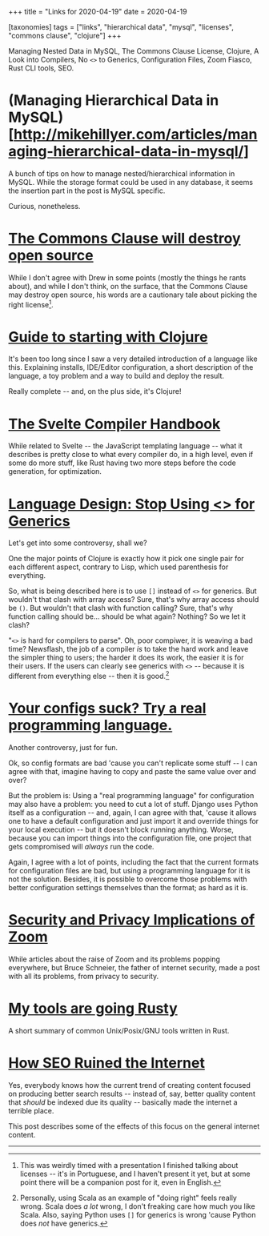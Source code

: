 +++
title = "Links for 2020-04-19"
date = 2020-04-19

[taxonomies]
tags = ["links", "hierarchical data", "mysql", "licenses", "commons clause",
"clojure"]
+++

Managing Nested Data in MySQL, The Commons Clause License, Clojure, A Look
into Compilers, No `<>` to Generics, Configuration Files, Zoom Fiasco, Rust
CLI tools, SEO.

<!-- more -->

# (Managing Hierarchical Data in MySQL)[http://mikehillyer.com/articles/managing-hierarchical-data-in-mysql/]

A bunch of tips on how to manage nested/hierarchical information in MySQL.
While the storage format could be used in any database, it seems the insertion
part in the post is MySQL specific.

Curious, nonetheless.

# [The Commons Clause will destroy open source](https://drewdevault.com/2018/08/22/Commons-clause-will-destroy-open-source.html)

While I don't agree with Drew in some points (mostly the things he rants
about), and while I don't think, on the surface, that the Commons Clause may
destroy open source, his words are a cautionary tale about picking the right
license[^1].

# [Guide to starting with Clojure](https://grison.me/2020/04/04/starting-with-clojure/)

It's been too long since I saw a very detailed introduction of a language like
this. Explaining installs, IDE/Editor configuration, a short description of
the language, a toy problem and a way to build and deploy the result.

Really complete -- and, on the plus side, it's Clojure!

# [The Svelte Compiler Handbook](https://lihautan.com/the-svelte-compiler-handbook/)

While related to Svelte -- the JavaScript templating language -- what it
describes is pretty close to what every compiler do, in a high level, even if
some do more stuff, like Rust having two more steps before the code
generation, for optimization.

# [Language Design: Stop Using \<\> for Generics](https://soc.me/languages/stop-using-for-generics)

Let's get into some controversy, shall we?

One the major points of Clojure is exactly how it pick one single pair for
each different aspect, contrary to Lisp, which used parenthesis for
everything.

So, what is being described here is to use `[]` instead of `<>` for generics.
But wouldn't that clash with array access? Sure, that's why array access
should be `()`. But wouldn't that clash with function calling? Sure, that's
why function calling should be... should be what again? Nothing? So we let it
clash?

"`<>` is hard for compilers to parse". Oh, poor compiwer, it is weaving a bad
time? Newsflash, the job of a compiler _is_ to take the hard work and leave
the simpler thing to users; the harder it does its work, the easier it is for
their users. If the users can clearly see generics with `<>` -- because it is
different from everything else -- then it is good.[^2]

# [Your configs suck? Try a real programming language.](https://beepb00p.xyz/configs-suck.html)

Another controversy, just for fun.

Ok, so config formats are bad 'cause you can't replicate some stuff -- I can
agree with that, imagine having to copy and paste the same value over and
over?

But the problem is: Using a "real programming language" for configuration may
also have a problem: you need to cut a lot of stuff. Django uses Python itself
as a configuration -- and, again, I can agree with that, 'cause it allows one
to have a default configuration and just import it and override things for
your local execution -- but it doesn't block running anything. Worse, because
you can import things into the configuration file, one project that gets
compromised will _always_ run the code.

Again, I agree with a lot of points, including the fact that the current
formats for configuration files are bad, but using a programming language for
it is not the solution. Besides, it is possible to overcome those problems
with better configuration settings themselves than the format; as hard as it
is.

# [Security and Privacy Implications of Zoom](https://www.schneier.com/blog/archives/2020/04/security_and_pr_1.html)

While articles about the raise of Zoom and its problems popping everywhere,
but Bruce Schneier, the father of internet security, made a post with all its
problems, from privacy to security.

# [My tools are going Rusty](https://elliehuxtable.com/my-tools-are-pretty-rusty/)

A short summary of common Unix/Posix/GNU tools written in Rust.

# [How SEO Ruined the Internet](https://www.superhighway98.com/seo)

Yes, everybody knows how the current trend of creating content focused on
producing better search results -- instead of, say, better quality content
that _should_ be indexed due its quality -- basically made the internet a
terrible place.

This post describes some of the effects of this focus on the general internet
content.

---

[^1]: This was weirdly timed with a presentation I finished talking about
  licenses -- it's in Portuguese, and I haven't present it yet, but at some
  point there will be a companion post for it, even in English.

[^2]: Personally, using Scala as an example of "doing right" feels really
  wrong. Scala does _a lot_ wrong, I don't freaking care how much you like
  Scala. Also, saying Python uses `[]` for generics is wrong 'cause Python
  does _not_ have generics.
